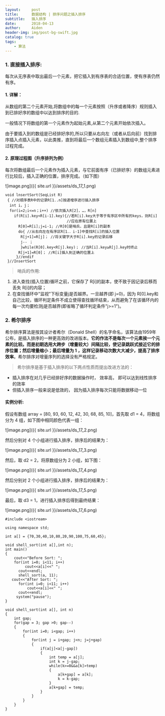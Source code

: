 ```yaml
---
layout:     post
title:      数据结构 | 排序问题之插入排序
subtitle:   插入排序
date:       2018-04-13
author:     Aiden
header-img: img/post-bg-swift.jpg
catalog: true 			
tags:								
    - 算法
---
```


### 1. 直接插入排序:

每次从无序表中取出最后一个元素，把它插入到有序表的合适位置，使有序表仍然有序。

#### 1. 详解：

从数组的第二个元素开始,将数组中的每一个元素按照（升序或者降序）规则插入到已排好序的数组中以达到排序的目的.

一般情况下将数组的第一个元素作为起始元素,从第二个元素开始依次插入。

由于要插入到的数组是已经排好序的,所以只要从右向左（或者从后向前）找到排序插入点插入元素，以此类推，直到将最后一个数组元素插入到数组中,整个排序过程完成。

#### 2. 原理过程图（升序排列为例）

每次将数组最后一个元素作为插入元素，与它前面有序（已排好序）的数组元素进行比较后，插入正确的位置，排序完成。（如下图）

![image.png]({{ site.url }}/assets/ds_17_1.png)


```
void lnsertSort(SeqList R)  
 { //对顺序表R中的记录R[1..n]按递增序进行插入排序  
  int i，j；  
  for(i=2;i<=n；i++) //依次插入R[2]，…，R[n]  
    if(R[i].key<R[i-1].key){//若R[i].key大于等于有序区中所有的keys，则R[i]  
                            //应在原有位置上  
      R[0]=R[i];j=i-1; //R[0]是哨兵，且是R[i]的副本  
      do{ //从右向左在有序区R[1．．i-1]中查找R[i]的插入位置  
       R[j+1]=R[j]； //将关键字大于R[i].key的记录后移  
       j-- ；  
       }while(R[0].key<R[j].key)； //当R[i].key≥R[j].key时终止  
      R[j+1]=R[0]； //R[i]插入到正确的位置上  
     }//endif  
 }//InsertSort  
```

> 哨兵的作用:

1. 进入查找(插入位置)循环之前，它保存了 R[i]的副本，使不致于因记录后移而丢失 R[i]的内容；
2. 在查找循环中"监视"下标变量j是否越界。一旦越界(即 j=0)，因为 R[0].key和自己比较，循环判定条件不成立使得查找循环结束，从而避免了在该循环内的每一次均要检测j是否越界(即省略了循环判定条件"j>=1")。


### 2. 希尔排序

希尔排序算法是按其设计者希尔（Donald Shell）的名字命名，该算法由1959年公布，是插入排序的一种更高效的改进版本。**它的作法不是每次一个元素挨一个元素的比较。而是初期选用大跨步（增量较大）间隔比较，使记录跳跃式接近它的排序位置；然后增量缩小；最后增量为 1 ，这样记录移动次数大大减少，提高了排序效率**。希尔排序对增量序列的选择没有严格规定。


> 希尔排序是基于插入排序的以下两点性质而提出改进方法的：

- 插入排序在对几乎已经排好序的数据操作时， 效率高， 即可以达到线性排序的效率
- 但插入排序一般来说是低效的， 因为插入排序每次只能将数据移动一位

#### 实例分析:

假设有数组 array = [80, 93, 60, 12, 42, 30, 68, 85, 10]，首先取 d1 = 4，将数组分为 4 组，如下图中相同颜色代表一组：

![image.png]({{ site.url }}/assets/ds_17_2.png)

然后分别对 4 个小组进行插入排序，排序后的结果为：

![image.png]({{ site.url }}/assets/ds_17_3.png)

然后，取 d2 = 2，将原数组分为 2 小组，如下图：

![image.png]({{ site.url }}/assets/ds_17_4.png)

然后分别对 2 个小组进行插入排序，排序后的结果为：

![image.png]({{ site.url }}/assets/ds_17_5.png)

最后，取 d3 = 1，进行插入排序后得到最终结果：

![image.png]({{ site.url }}/assets/ds_17_6.png)

```
#include <iostream>

using namespace std;

int a[] = {70,30,40,10,80,20,90,100,75,60,45};

void shell_sort(int a[],int n);
int main()
{
	cout<<"Before Sort: ";
    for(int i=0; i<11; i++)
		 cout<<a[i]<<" ";
	  cout<<endl;
	  shell_sort(a, 11);
   cout<<"After Sort: ";
	  for(int i=0; i<11; i++)
		  cout<<a[i]<<" ";
	  cout<<endl;
	 system("pause");
}

void shell_sort(int a[], int n)
{
	int gap;
	for(gap = 3; gap >0; gap--)
	{
		for(int i=0; i<gap; i++)
		{
			for(int j = i+gap; j<n; j=j+gap)
			{
				if(a[j]<a[j-gap])
				{
					int temp = a[j];
					int k = j-gap;
					while(k>=0&&a[k]>temp)
					{
						a[k+gap] = a[k];
						k = k-gap;
					}
					a[k+gap] = temp;
				}
			}
		}
	}
}
```
